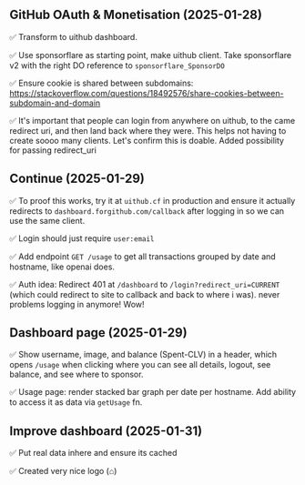 ## GitHub OAuth & Monetisation (2025-01-28)

✅ Transform to uithub dashboard.

✅ Use sponsorflare as starting point, make uithub client. Take sponsorflare v2 with the right DO reference to `sponsorflare_SponsorDO`

✅ Ensure cookie is shared between subdomains:
https://stackoverflow.com/questions/18492576/share-cookies-between-subdomain-and-domain

✅ It's important that people can login from anywhere on uithub, to the came redirect uri, and then land back where they were. This helps not having to create soooo many clients. Let's confirm this is doable. Added possibility for passing redirect_uri

## Continue (2025-01-29)

✅ To proof this works, try it at `uithub.cf` in production and ensure it actually redirects to `dashboard.forgithub.com/callback` after logging in so we can use the same client.

✅ Login should just require `user:email`

✅ Add endpoint `GET /usage` to get all transactions grouped by date and hostname, like openai does.

✅ Auth idea: Redirect 401 at `/dashboard` to `/login?redirect_uri=CURRENT` (which could redirect to site to callback and back to where i was). never problems logging in anymore! Wow!

## Dashboard page (2025-01-29)

✅ Show username, image, and balance (Spent-CLV) in a header, which opens `/usage` when clicking where you can see all details, logout, see balance, and see where to sponsor.

✅ Usage page: render stacked bar graph per date per hostname. Add ability to access it as data via `getUsage` fn.

## Improve dashboard (2025-01-31)

✅ Put real data inhere and ensure its cached

✅ Created very nice logo (⌂)

